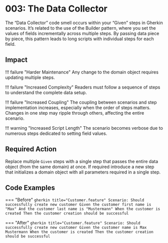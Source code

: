 # 003: The Data Collector

The “Data Collector” code smell occurs within your “Given” steps in Gherkin scenarios.
It’s related to the use of the Builder pattern, where you set the values of fields incrementally across multiple steps.
By passing data piece by piece, this pattern leads to long scripts with individual steps for each field.

## Impact
!!! failure "Harder Maintenance"
    Any change to the domain object requires updating multiple steps.

!!! failure "Increased Complexity"
    Readers must follow a sequence of steps to understand the complete data setup.

!!! failure "Increased Coupling" 
    The coupling between scenarios and step implementation increases, especially when the order of steps matters. Changes in one step may ripple through others, affecting the entire scenario.

!!! warning "Increased Script Length"
    The scenario becomes verbose due to numerous steps dedicated to setting field values.

## Required Action
Replace multiple `Given` steps with a single step that passes the entire data object (from the same domain) at once. If required introduce a new step that initializes a domain object with all parameters required in a single step.

## Code Examples

=== "Before"
    ```gherkin title="Customer.feature"
        Scenario: Should successfully create new customer
        Given the customer first name is "Max"
        And the customer last name is "Mustermann"
        When the customer is created
        Then the customer creation should be successful
    ```

=== "After"
    ```gherkin title="Customer.feature"
        Scenario: Should successfully create new customer
        Given the customer name is Max Mustermann
        When the customer is created
        Then the customer creation should be successful
    ```